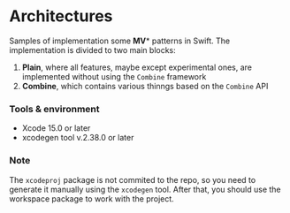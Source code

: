 # Architectures
Samples of implementation some **MV*** patterns in Swift. The implementation is divided to two main blocks:
1. **Plain**, where all features, maybe except experimental ones, are implemented without using the `Combine` framework
2. **Combine**, which contains various thinngs based on the `Combine` API

### Tools & environment
- Xcode 15.0 or later
- xcodegen tool v.2.38.0 or later

### Note
The `xcodeproj` package is not commited to the repo, so you need to generate it manually using the `xcodegen` tool. After that, you should use the workspace package to work with the project.
